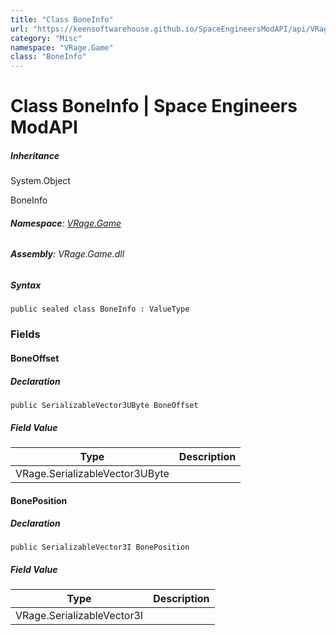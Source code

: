 ```yaml
---
title: "Class BoneInfo"
url: "https://keensoftwarehouse.github.io/SpaceEngineersModAPI/api/VRage.Game.BoneInfo.html"
category: "Misc"
namespace: "VRage.Game"
class: "BoneInfo"
---
```


# Class BoneInfo | Space Engineers ModAPI

##### Inheritance

System.Object

BoneInfo

###### **Namespace**: [VRage.Game](https://keensoftwarehouse.github.io/SpaceEngineersModAPI/api/VRage.Game.html)

###### **Assembly**: VRage.Game.dll

##### Syntax

```
public sealed class BoneInfo : ValueType
```

### Fields

#### BoneOffset

##### Declaration

```
public SerializableVector3UByte BoneOffset
```

##### Field Value

| Type | Description |
| --- | --- |
| VRage.SerializableVector3UByte |     |

#### BonePosition

##### Declaration

```
public SerializableVector3I BonePosition
```

##### Field Value

| Type | Description |
| --- | --- |
| VRage.SerializableVector3I |     |